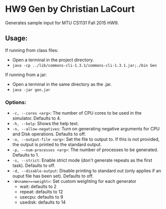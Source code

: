 # HW9 Gen by Christian LaCourt

Generates sample input for MTU CS1131 Fall 2015 HW9.

## Usage:

If running from class files:

- Open a terminal in the project directory.
- `java -cp ../lib/commons-cli-1.3.1/commons-cli-1.3.1.jar;./bin Gen`

If running from a jar:

- Open a terminal in the same directory as the .jar.
- `java -jar gen.jar`

### Options:

- `-c, --cores <arg>`: The number of CPU cores to be used in the simulator. Defaults to 4.
- `-h, --help`: Shows the help text.
- `-n, --allow-negatives`: Turn on generating negative arguments for CPU and Disk operations. Defaults to off.
- `-o, --output-file <arg>`: Set the file to output to. If this is not provided, the output is printed to the standard output.
- `-p, --num-processes <arg>`: The number of processes to be generated. Defaults to 1.
- `-s, --strict`: Enable strict mode (don't generate repeats as the first task). Defaults to off.
- `-d, --disable-output`: Disable printing to standard out (only applies if an ouput file has been set). Defaults to off.
- `-W<name>=<weight>`: Set custom weighting for each generator
  - wait: defaults to 2
  - repeat: defaults to 12
  - usecpu: defaults to 9
  - usedisk: defaults to 14
